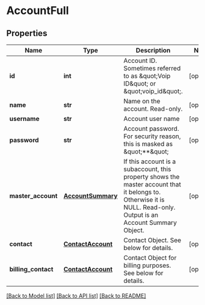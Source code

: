 # AccountFull

## Properties
Name | Type | Description | Notes
------------ | ------------- | ------------- | -------------
**id** | **int** | Account ID. Sometimes referred to as \&quot;Voip ID\&quot; or \&quot;voip_id\&quot;. | [optional] 
**name** | **str** | Name on the account. Read-only. | [optional] 
**username** | **str** | Account user name | [optional] 
**password** | **str** | Account password. For security reason, this is masked as \&quot;**\&quot; | [optional] 
**master_account** | [**AccountSummary**](AccountSummary.md) | If this account is a subaccount, this property shows the master account that it belongs to. Otherwise it is NULL. Read-only. Output is an Account Summary Object. | [optional] 
**contact** | [**ContactAccount**](ContactAccount.md) | Contact Object. See below for details. | [optional] 
**billing_contact** | [**ContactAccount**](ContactAccount.md) | Contact Object for billing purposes. See below for details. | [optional] 

[[Back to Model list]](../README.md#documentation-for-models) [[Back to API list]](../README.md#documentation-for-api-endpoints) [[Back to README]](../README.md)


